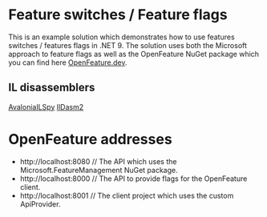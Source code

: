 # Feature switches / Feature flags

This is an example solution which demonstrates how to use features switches / features flags in .NET 9. The solution uses both the Microsoft approach to feature flags as well as the OpenFeature NuGet package which you can find here [OpenFeature.dev](https://openfeature.dev).

## IL disassemblers

[AvaloniaILSpy](https://github.com/icsharpcode/AvaloniaILSpy/releases)
[IlDasm2](https://github.com/lextudio/dotnet-ildasm2)

# OpenFeature addresses

- http://localhost:8080 // The API which uses the Microsoft.FeatureManagement NuGet package.
- http://localhost:8000 // The API to provide flags for the OpenFeature client.
- http://localhost:8001 // The client project which uses the custom ApiProvider.

